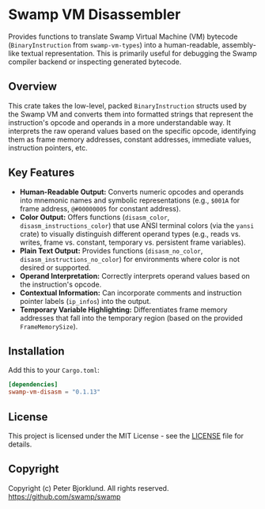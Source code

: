 # Swamp VM Disassembler

Provides functions to translate Swamp Virtual Machine (VM) bytecode (`BinaryInstruction` from `swamp-vm-types`) into a human-readable, assembly-like textual representation. This is primarily useful for debugging the Swamp compiler backend or inspecting generated bytecode.

## Overview

This crate takes the low-level, packed `BinaryInstruction` structs used by the Swamp VM and converts them into formatted strings that represent the instruction's opcode and operands in a more understandable way. It interprets the raw operand values based on the specific opcode, identifying them as frame memory addresses, constant addresses, immediate values, instruction pointers, etc.

## Key Features

*   **Human-Readable Output:** Converts numeric opcodes and operands into mnemonic names and symbolic representations (e.g., `$001A` for frame address, `@#00000005` for constant address).
*   **Color Output:** Offers functions (`disasm_color`, `disasm_instructions_color`) that use ANSI terminal colors (via the `yansi` crate) to visually distinguish different operand types (e.g., reads vs. writes, frame vs. constant, temporary vs. persistent frame variables).
*   **Plain Text Output:** Provides functions (`disasm_no_color`, `disasm_instructions_no_color`) for environments where color is not desired or supported.
*   **Operand Interpretation:** Correctly interprets operand values based on the instruction's opcode.
*   **Contextual Information:** Can incorporate comments and instruction pointer labels (`ip_infos`) into the output.
*   **Temporary Variable Highlighting:** Differentiates frame memory addresses that fall into the temporary region (based on the provided `FrameMemorySize`).

## Installation

Add this to your `Cargo.toml`:

```toml
[dependencies]
swamp-vm-disasm = "0.1.13"
```

## License

This project is licensed under the MIT License - see the [LICENSE](LICENSE) file for details.

## Copyright

Copyright (c) Peter Bjorklund. All rights reserved. https://github.com/swamp/swamp
